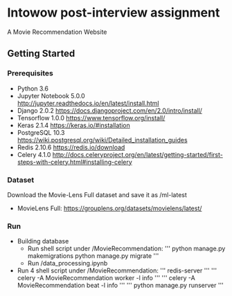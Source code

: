 # Intowow post-interview assignment

A Movie Recommendation Website 

## Getting Started
### Prerequisites
  - Python 3.6
  - Jupyter Notebook 5.0.0 http://jupyter.readthedocs.io/en/latest/install.html
  - Django 2.0.2 https://docs.djangoproject.com/en/2.0/intro/install/
  - Tensorflow 1.0.0 https://www.tensorflow.org/install/
  - Keras 2.1.4 https://keras.io/#installation
  - PostgreSQL 10.3 https://wiki.postgresql.org/wiki/Detailed_installation_guides
  - Redis 2.10.6 https://redis.io/download
  - Celery 4.1.0 http://docs.celeryproject.org/en/latest/getting-started/first-steps-with-celery.html#installing-celery
  
### Dataset
  Download the Movie-Lens Full dataset and save it as /ml-latest
  - MovieLens Full: https://grouplens.org/datasets/movielens/latest/
  
### Run
  - Building database
    - Run shell script under /MovieRecommendation:
    '''
      python manage.py makemigrations
      python manage.py migrate
    '''
    - Run /data_processing.ipynb
  - Run 4 shell script under /MovieRecommendation:
  '''
    redis-server
  '''
  '''
    celery -A MovieRecommendation worker -l info
  '''
  '''
    celery -A MovieRecommendation beat -l info
  '''
  '''
    python manage.py runserver
  '''
